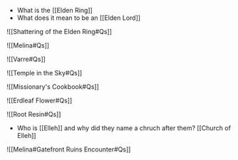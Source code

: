- What is the [[Elden Ring]] 
- What does it mean to be an [[Elden Lord]]

![[Shattering of the Elden Ring#Qs]]

![[Melina#Qs]]

![[Varre#Qs]]

![[Temple in the Sky#Qs]]

![[Missionary's Cookbook#Qs]]

![[Erdleaf Flower#Qs]]

![[Root Resin#Qs]]

- Who is [[Elleh]] and why did they name a chruch after them? [[Church of Elleh]]

![[Melina#Gatefront Ruins Encounter#Qs]]

